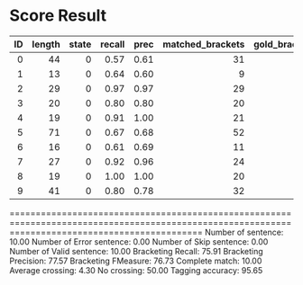 # Score Result
 ID | length | state | recall | prec | matched_brackets | gold_brackets | test_brackets | cross_brackets | words | correct_tags | tag_accracy 
---:|-------:|------:|-------:|-----:|-----------------:|--------------:|--------------:|---------------:|------:|-------------:|------------:
   0|      44|      0|    0.57|  0.61|                31|             54|             51|              16|     44|            43|         0.98
   1|      13|      0|    0.64|  0.60|                 9|             14|             15|               3|     13|            12|         0.92
   2|      29|      0|    0.97|  0.97|                29|             30|             30|               0|     29|            29|         1.00
   3|      20|      0|    0.80|  0.80|                20|             25|             25|               4|     20|            20|         1.00
   4|      19|      0|    0.91|  1.00|                21|             23|             21|               0|     19|            19|         1.00
   5|      71|      0|    0.67|  0.68|                52|             78|             77|              15|     71|            65|         0.92
   6|      16|      0|    0.61|  0.69|                11|             18|             16|               0|     16|            14|         0.88
   7|      27|      0|    0.92|  0.96|                24|             26|             25|               0|     27|            26|         0.96
   8|      19|      0|    1.00|  1.00|                20|             20|             20|               0|     19|            19|         1.00
   9|      41|      0|    0.80|  0.78|                32|             40|             41|               5|     41|            39|         0.95

=================================================================================================================================================
Number of sentence:	10.00
Number of Error sentence:	0.00
Number of Skip  sentence:	0.00
Number of Valid sentence:	10.00
Bracketing Recall:	75.91
Bracketing Precision:	77.57
Bracketing FMeasure:	76.73
Complete match:	10.00
Average crossing:	4.30
No crossing:	50.00
Tagging accuracy:	95.65